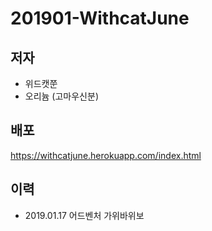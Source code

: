 # 201901-WithcatJune

## 저자

- 위드캣쭌
- 오리늄 (고마우신분)

## 배포

https://withcatjune.herokuapp.com/index.html

## 이력

- 2019.01.17 어드벤처 가위바위보 
